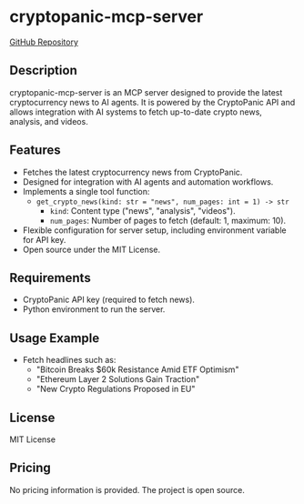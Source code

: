 # cryptopanic-mcp-server

[GitHub Repository](https://github.com/kukapay/cryptopanic-mcp-server)

## Description
cryptopanic-mcp-server is an MCP server designed to provide the latest cryptocurrency news to AI agents. It is powered by the CryptoPanic API and allows integration with AI systems to fetch up-to-date crypto news, analysis, and videos.

## Features
- Fetches the latest cryptocurrency news from CryptoPanic.
- Designed for integration with AI agents and automation workflows.
- Implements a single tool function:
  - `get_crypto_news(kind: str = "news", num_pages: int = 1) -> str`
    - `kind`: Content type ("news", "analysis", "videos").
    - `num_pages`: Number of pages to fetch (default: 1, maximum: 10).
- Flexible configuration for server setup, including environment variable for API key.
- Open source under the MIT License.

## Requirements
- CryptoPanic API key (required to fetch news).
- Python environment to run the server.

## Usage Example
- Fetch headlines such as:
  - "Bitcoin Breaks $60k Resistance Amid ETF Optimism"
  - "Ethereum Layer 2 Solutions Gain Traction"
  - "New Crypto Regulations Proposed in EU"

## License
MIT License

## Pricing
No pricing information is provided. The project is open source.